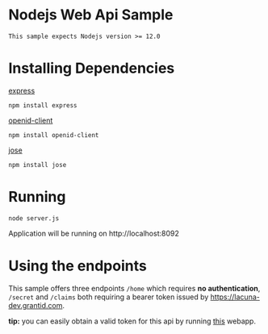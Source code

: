 # Nodejs Web Api Sample 

    This sample expects Nodejs version >= 12.0

# Installing Dependencies

[express](https://www.npmjs.com/package/express)

    npm install express

[openid-client](https://www.npmjs.com/package/openid-client)

    npm install openid-client

[jose](https://www.npmjs.com/package/jose)

    npm install jose

# Running

    node server.js

Application will be running on http://localhost:8092

# Using the endpoints

This sample offers three endpoints `/home` which requires **no authentication**, `/secret` and `/claims` both requiring a bearer token
issued by https://lacuna-dev.grantid.com.

**tip:** you can easily obtain a valid token for this api by running [this](https://github.com/LacunaSoftware/GrantIdNodeSamples/tree/master/nodejs-webapp-code-sample) webapp.


